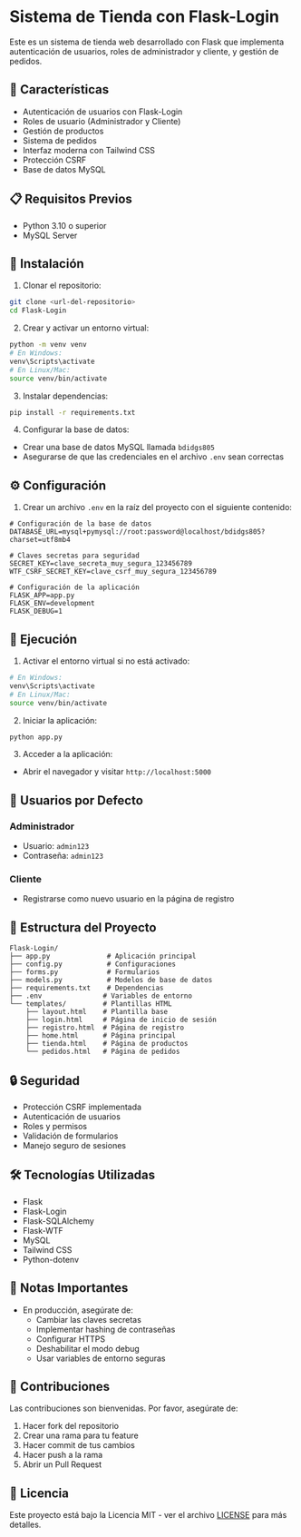 # Sistema de Tienda con Flask-Login

Este es un sistema de tienda web desarrollado con Flask que implementa autenticación de usuarios, roles de administrador y cliente, y gestión de pedidos.

## 🚀 Características

- Autenticación de usuarios con Flask-Login
- Roles de usuario (Administrador y Cliente)
- Gestión de productos
- Sistema de pedidos
- Interfaz moderna con Tailwind CSS
- Protección CSRF
- Base de datos MySQL

## 📋 Requisitos Previos

- Python 3.10 o superior
- MySQL Server

## 🔧 Instalación

1. Clonar el repositorio:
```bash
git clone <url-del-repositorio>
cd Flask-Login
```

2. Crear y activar un entorno virtual:
```bash
python -m venv venv
# En Windows:
venv\Scripts\activate
# En Linux/Mac:
source venv/bin/activate
```

3. Instalar dependencias:
```bash
pip install -r requirements.txt
```

4. Configurar la base de datos:
- Crear una base de datos MySQL llamada `bdidgs805`
- Asegurarse de que las credenciales en el archivo `.env` sean correctas

## ⚙️ Configuración

1. Crear un archivo `.env` en la raíz del proyecto con el siguiente contenido:
```env
# Configuración de la base de datos
DATABASE_URL=mysql+pymysql://root:password@localhost/bdidgs805?charset=utf8mb4

# Claves secretas para seguridad
SECRET_KEY=clave_secreta_muy_segura_123456789
WTF_CSRF_SECRET_KEY=clave_csrf_muy_segura_123456789

# Configuración de la aplicación
FLASK_APP=app.py
FLASK_ENV=development
FLASK_DEBUG=1
```

## 🚀 Ejecución

1. Activar el entorno virtual si no está activado:
```bash
# En Windows:
venv\Scripts\activate
# En Linux/Mac:
source venv/bin/activate
```

2. Iniciar la aplicación:
```bash
python app.py
```

3. Acceder a la aplicación:
- Abrir el navegador y visitar `http://localhost:5000`

## 👥 Usuarios por Defecto

### Administrador
- Usuario: `admin123`
- Contraseña: `admin123`

### Cliente
- Registrarse como nuevo usuario en la página de registro

## 📁 Estructura del Proyecto

```
Flask-Login/
├── app.py              # Aplicación principal
├── config.py           # Configuraciones
├── forms.py            # Formularios
├── models.py           # Modelos de base de datos
├── requirements.txt    # Dependencias
├── .env               # Variables de entorno
└── templates/         # Plantillas HTML
    ├── layout.html    # Plantilla base
    ├── login.html     # Página de inicio de sesión
    ├── registro.html  # Página de registro
    ├── home.html      # Página principal
    ├── tienda.html    # Página de productos
    └── pedidos.html   # Página de pedidos
```

## 🔒 Seguridad

- Protección CSRF implementada
- Autenticación de usuarios
- Roles y permisos
- Validación de formularios
- Manejo seguro de sesiones

## 🛠️ Tecnologías Utilizadas

- Flask
- Flask-Login
- Flask-SQLAlchemy
- Flask-WTF
- MySQL
- Tailwind CSS
- Python-dotenv

## 📝 Notas Importantes

- En producción, asegúrate de:
  - Cambiar las claves secretas
  - Implementar hashing de contraseñas
  - Configurar HTTPS
  - Deshabilitar el modo debug
  - Usar variables de entorno seguras

## 🤝 Contribuciones

Las contribuciones son bienvenidas. Por favor, asegúrate de:
1. Hacer fork del repositorio
2. Crear una rama para tu feature
3. Hacer commit de tus cambios
4. Hacer push a la rama
5. Abrir un Pull Request

## 📄 Licencia

Este proyecto está bajo la Licencia MIT - ver el archivo [LICENSE](LICENSE) para más detalles. 
